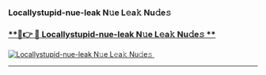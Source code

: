 ### Locallystupid-nue-leak N𝚞e L𝚎a𝚔 Nu𝚍e𝚜   

### [ **🔗👉 🔴 Locallystupid-nue-leak N𝚞e L𝚎a𝚔 Nu𝚍e𝚜 **](https://taap.it/xNRuk4)  

[![Locallystupid-nue-leak N𝚞e L𝚎a𝚔 Nu𝚍e𝚜 ](https://i.imgur.com/0qMVB7G.gif)](https://taap.it/xNRuk4)  

___  
